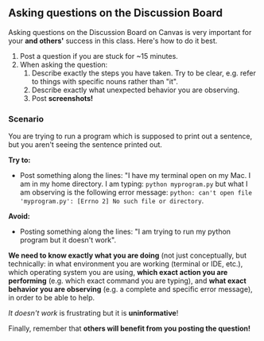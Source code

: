 ## Asking questions on the Discussion Board ##

Asking questions on the Discussion Board on Canvas is very important for your **and others'** success in this class. Here's how to do it best.

1. Post a question if you are stuck for ~15 minutes.
1. When asking the question:
    1. Describe exactly the steps you have taken. Try to be clear, e.g. refer to things  with specific nouns rather than "it".
    2. Describe exactly what unexpected behavior you are observing.
    3. Post **screenshots!**

### Scenario ###
You are trying to run a program which is supposed to print out a sentence, but you aren't seeing the sentence printed out.

**Try to:**
* Post something along the lines: 
    "I have my terminal open on my Mac. I am in my home directory. I am typing: `python myprogram.py` but what I am observing is the following error message: `python: can't open file 'myprogram.py': [Errno 2] No such file or directory`. 

**Avoid:**
* Posting something along the lines: 
    "I am trying to run my python program but it doesn't work".

**We need to know exactly what you are doing** (not just conceptually, but technically: in what environment you are working (terminal or IDE, etc.), which operating system you are using, **which exact action you are performing** (e.g. which exact command you are typing), and **what exact behavior you are observing** (e.g. a complete and specific error message), in order to be able to help.

_It doesn't work_ is frustrating but it is **uninformative**!

Finally, remember that **others will benefit from you posting the question!**
